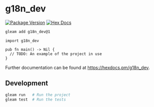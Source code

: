 # g18n_dev

[![Package Version](https://img.shields.io/hexpm/v/g18n_dev)](https://hex.pm/packages/g18n_dev)
[![Hex Docs](https://img.shields.io/badge/hex-docs-ffaff3)](https://hexdocs.pm/g18n_dev/)

```sh
gleam add g18n_dev@1
```
```gleam
import g18n_dev

pub fn main() -> Nil {
  // TODO: An example of the project in use
}
```

Further documentation can be found at <https://hexdocs.pm/g18n_dev>.

## Development

```sh
gleam run   # Run the project
gleam test  # Run the tests
```
